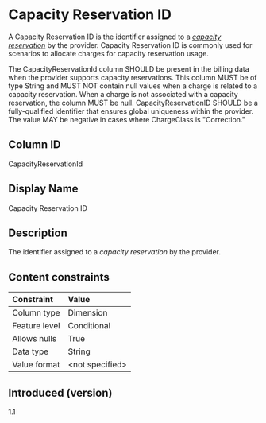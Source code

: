 # Capacity Reservation ID

A Capacity Reservation ID is the identifier assigned to a [*capacity reservation*](#glossary:capacity-reservation) by the provider. Capacity Reservation ID is commonly used for scenarios to allocate charges for capacity reservation usage.

The CapacityReservationId column SHOULD be present in the billing data when the provider supports capacity reservations. This column MUST be of type String and MUST NOT contain null values when a charge is related to a capacity reservation. When a charge is not associated with a capacity reservation, the column MUST be null. CapacityReservationID SHOULD be a fully-qualified identifier that ensures global uniqueness within the provider. The value MAY be negative in cases where ChargeClass is "Correction."

## Column ID

CapacityReservationId

## Display Name

Capacity Reservation ID

## Description

The identifier assigned to a *capacity reservation* by the provider.

## Content constraints

|    Constraint   |      Value       |
|:----------------|:-----------------|
| Column type     | Dimension        |
| Feature level   | Conditional      |
| Allows nulls    | True             |
| Data type       | String           |
| Value format    | \<not specified> |

## Introduced (version)

1.1
